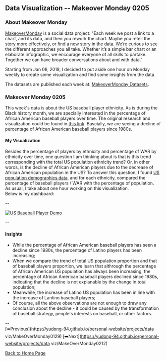 <head>
  <!-- Global site tag (gtag.js) - Google Analytics -->
<script async src="https://www.googletagmanager.com/gtag/js?id=UA-112502179-1"></script>
<script>
  window.dataLayer = window.dataLayer || [];
  function gtag(){dataLayer.push(arguments);}
  gtag('js', new Date());

  gtag('config', 'UA-112502179-1');
</script>
</head>


## Data Visualization -- Makeover Monday 0205

### About Makeover Monday

[MakeoverMonday](http://www.makeovermonday.co.uk/) is a social data project:
"Each week we post a link to a chart, and its data, and then you rework the chart.
Maybe you retell the story more effectively, or find a new story in the data.
We’re curious to see the different approaches you all take. Whether it’s a simple bar chart or an elaborate infographic, we encourage everyone of all skills to partake.
Together we can have broader conversations about and with data."

Starting from Jan 08, 2018, I decided to put aside one hour on Monday weekly to create some visualization and find some insights from the data.

The datasets are published each week at: [MakeoverMonday Datasets](http://www.makeovermonday.co.uk/data/).

### Makeover Monday 0205

This week's data is about the US baseball player ethnicity. 
As is during the Black history month, we are specially interested in the percentage of African American baseball players over time.
The original research and visualization could be found in [this link](https://sabr.org/bioproj/topic/baseball-demographics-1947-2012). 
Bascially, we are seeing a decline of percentage of African American baseball players since 1980s.

#### My Visualization

Besides the percentage of players by ethnicity and percentage of WAR by ethnicity over time, one question I am thinking about is that is this trend corresponding with the total US population ethnicity trend?
Or, in other words, is the decline of African American players due to the decrease of African American population in the US?
To answer this question, I found [US population demographics data](https://en.wikipedia.org/wiki/Historical_racial_and_ethnic_demographics_of_the_United_States), and for each ethnicity, compared the percentage of baseball players / WAR with the percentage of population.  
As usual, I take about one hour working on this visualization.  
Below is my dashboard:  

--

<div class='tableauPlaceholder' id='viz1517893916732' style='position: relative'>
<noscript><a href='#'>
  <img alt='US Baseball Player Demo ' src='https:&#47;&#47;public.tableau.com&#47;static&#47;images&#47;Ma&#47;MakeoverMonday0205&#47;USBaseballPlayerDemo&#47;1_rss.png' style='border: none' />
</a></noscript>
<object class='tableauViz'  style='display:none;'>
  <param name='host_url' value='https%3A%2F%2Fpublic.tableau.com%2F' /> 
  <param name='embed_code_version' value='3' /> 
  <param name='site_root' value='' />
  <param name='name' value='MakeoverMonday0205&#47;USBaseballPlayerDemo' />
  <param name='tabs' value='no' /><param name='toolbar' value='yes' />
  <param name='static_image' value='https:&#47;&#47;public.tableau.com&#47;static&#47;images&#47;Ma&#47;MakeoverMonday0205&#47;USBaseballPlayerDemo&#47;1.png' /> 
  <param name='animate_transition' value='yes' />
  <param name='display_static_image' value='yes' />
  <param name='display_spinner' value='yes' />
  <param name='display_overlay' value='yes' />
  <param name='display_count' value='yes' />
  <param name='filter' value='publish=yes' />
</object></div>                
<script type='text/javascript'>                    
  var divElement = document.getElementById('viz1517893916732');                    
  var vizElement = divElement.getElementsByTagName('object')[0];                   
  vizElement.style.width='800px';vizElement.style.height='827px';               
  var scriptElement = document.createElement('script');         
  scriptElement.src = 'https://public.tableau.com/javascripts/api/viz_v1.js';      
  vizElement.parentNode.insertBefore(scriptElement, vizElement);                
</script>

--  
  
#### Insights 
* While the percentage of African American baseball players has seen a decline since 1980s, the percentage of Latino players has been increasing;  
* When we compare the trend of total US population proportion and that of baseball players proportion, we learn that 
althrough the percentage of African American US population has always been increasing, the percentage of African American baseball players declined since 1980s,
indicating that the decline is not explanable by the change in total population;  
* Meanwhile, the increase of Latino US population has been in line with the increase of Lantino baseball players;  
* Of course, all the above observations are not enough to draw any conclusion about the decline - it could be caused by the transformation of baseball strategy, people's interests on baseball, or other factors.

--  
[⬅️Previous](https://yudong-94.github.io/personal-website/projects/data viz/MakeOverMonday0129) [➡️Next](https://yudong-94.github.io/personal-website/projects/data viz/MakeOverMonday0212)  

[Back to Home Page](https://yudong-94.github.io/personal-website/)
